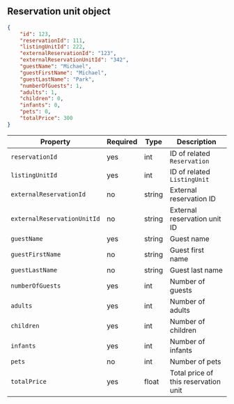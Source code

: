 ## Reservation unit object

```json
{
    "id": 123,
    "reservationId": 111,
    "listingUnitId": 222,
    "externalReservationId": "123",
    "externalReservationUnitId": "342",
    "guestName": "Michael",
    "guestFirstName": "Michael",
    "guestLastName": "Park",
    "numberOfGuests": 1,
    "adults": 1,
    "children": 0,
    "infants": 0,
    "pets": 0,
    "totalPrice": 300
}
```

Property | Required | Type | Description
-------- | -------- | ---- | ----------- 
`reservationId` | yes | int | ID of related `Reservation`
`listingUnitId` | yes | int | ID of related `ListingUnit`
`externalReservationId` | no | string | External reservation ID
`externalReservationUnitId` | no | string | External reservation unit ID
`guestName` | yes | string | Guest name
`guestFirstName` | no | string | Guest first name
`guestLastName` | no | string | Guest last name
`numberOfGuests` | yes | int | Number of guests
`adults` | yes | int | Number of adults
`children` | yes | int | Number of children
`infants` | yes | int | Number of infants
`pets` | no | int | Number of pets
`totalPrice` | yes | float | Total price of this reservation unit